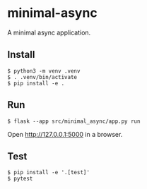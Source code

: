 # minimal-async

A minimal async application.

## Install

```
$ python3 -m venv .venv
$ . .venv/bin/activate
$ pip install -e .
```

## Run

```
$ flask --app src/minimal_async/app.py run
```

Open http://127.0.0.1:5000 in a browser.


## Test

```
$ pip install -e '.[test]'
$ pytest
```
